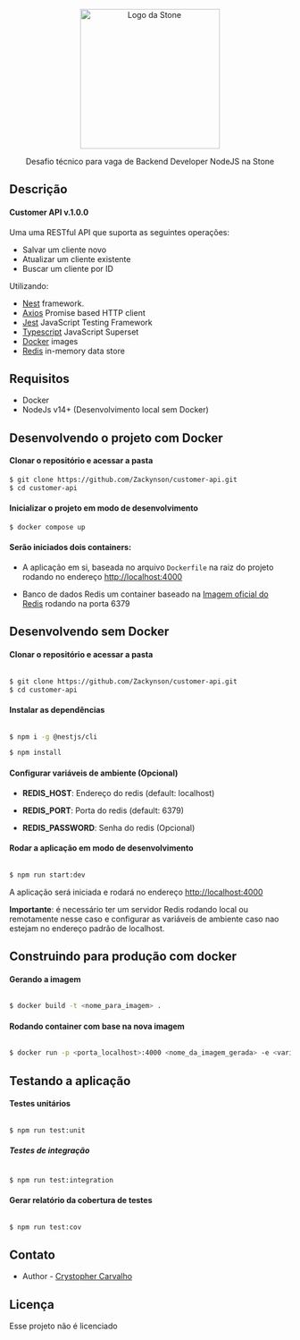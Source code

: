 ﻿<p  align="center">
	<a  href="http://nestjs.com/"  target="blank">
		<img src="https://upload.wikimedia.org/wikipedia/commons/c/c9/Stone_pagamentos.png"  width="250"  alt="Logo da Stone" />
	</a></p>

<p  align="center">Desafio técnico para vaga de Backend Developer NodeJS na Stone</p>


## Descrição

#### Customer API v.1.0.0

Uma uma RESTful API que suporta as seguintes operações:

- Salvar um cliente novo
- Atualizar um cliente existente
- Buscar um cliente por ID

Utilizando:
- [Nest](https://github.com/nestjs/nest) framework.
- [Axios](https://axios-http.com/) Promise based HTTP client
- [Jest](https://jestjs.io/) JavaScript Testing Framework
- [Typescript](https://www.typescriptlang.org/) JavaScript Superset
- [Docker](https://www.docker.com/) images
- [Redis](https://redis.io/) in-memory data store

## Requisitos

- Docker
- NodeJs v14+ (Desenvolvimento local sem Docker)
  
## Desenvolvendo o projeto com Docker
#### Clonar o repositório e acessar a pasta

```bash
$ git clone https://github.com/Zackynson/customer-api.git
$ cd customer-api
```

#### Inicializar o projeto em modo de desenvolvimento
```bash
$ docker compose up
```

#### Serão iniciados dois containers:

- A aplicação em si, baseada no arquivo `Dockerfile` na raiz do projeto rodando no endereço [http://localhost:4000](http://localhost:4000)

- Banco de dados Redis um container baseado na [Imagem oficial do Redis](https://hub.docker.com/_/redis) rodando na porta 6379

## Desenvolvendo sem Docker

#### Clonar o repositório e acessar a pasta

```bash

$ git clone https://github.com/Zackynson/customer-api.git
$ cd customer-api

```
  
#### Instalar as dependências

```bash

$ npm i -g @nestjs/cli

$ npm install 


```

#### Configurar variáveis de ambiente (Opcional)

- **REDIS_HOST**: Endereço do redis (default: localhost)

- **REDIS_PORT**: Porta do redis (default: 6379)

- **REDIS_PASSWORD**: Senha do redis (Opcional)

#### Rodar a aplicação em modo de desenvolvimento

```bash

$ npm run start:dev

```

A aplicação será iniciada e rodará no endereço [http://localhost:4000](http://localhost:4000)

**Importante**: é necessário ter um servidor Redis rodando local ou remotamente nesse caso e configurar as variáveis de ambiente caso nao estejam no endereço padrão de localhost.

## Construindo para produção com docker

#### Gerando a imagem
 
```bash

$ docker build -t <nome_para_imagem> . 

```

#### Rodando container com base na nova imagem
 
```bash

$ docker run -p <porta_localhost>:4000 <nome_da_imagem_gerada> -e <variaveis_ambiente>

```

## Testando a aplicação

#### Testes unitários

```bash

$ npm run test:unit

```
  

##### Testes de integração

```bash

$ npm run test:integration

```


  
#### Gerar relatório da cobertura de testes

```bash

$ npm run test:cov

```

## Contato

- Author - [Crystopher Carvalho](https://github.com/Zackynson)

## Licença
 
Esse projeto não é licenciado
